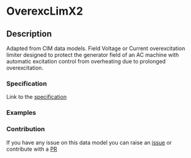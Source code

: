 # OverexcLimX2

## Description 

Adapted from CIM data models. Field Voltage or Current overexcitation limiter designed to protect the generator field of an AC machine with automatic excitation control from overheating due to prolonged overexcitation.
### Specification

Link to the [specification](https://smart-data-models.github.io/dataModel.EnergyCIM/OverexcLimX2/doc/spec.md)
### Examples
### Contribution

 If you have any issue on this data model you can raise an [issue](https://github.com/smart-data-models/dataModel.EnergyCIM/issues)  or contribute with a [PR](https://github.com/smart-data-models/dataModel.EnergyCIM/pulls)